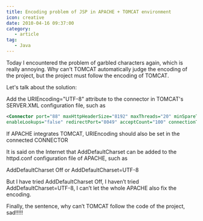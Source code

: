 ```yaml
---
title: Encoding problem of JSP in APACHE + TOMCAT environment
icon: creative
date: 2010-04-16 09:37:00
category:
   - article
tag:
   - Java
---
```


Today I encountered the problem of garbled characters again, which is really annoying. Why can't TOMCAT automatically judge the encoding of the project, but the project must follow the encoding of TOMCAT.

Let's talk about the solution:

Add the URIEncoding="UTF-8" attribute to the connector in TOMCAT's SERVER.XML configuration file, such as

```xml
<Connector port="88" maxHttpHeaderSize="8192" maxThreads="20" minSpareThreads="5" maxSpareThreads="10"
enableLookups="false" redirectPort="8049" acceptCount="100" connectionTimeout="20000" disableUploadTimeout="true" URIEncoding="UTF-8" />
```

If APACHE integrates TOMCAT, URIEncoding should also be set in the connected CONNECTOR

It is said on the Internet that AddDefaultCharset can be added to the httpd.conf configuration file of APACHE, such as

AddDefaultCharset Off
or
AddDefaultCharset=UTF-8

But I have tried AddDefaultCharset Off, I haven’t tried AddDefaultCharset=UTF-8, I can’t let the whole APACHE also fix the encoding.

Finally, the sentence, why can’t TOMCAT follow the code of the project, sad!!!!!
